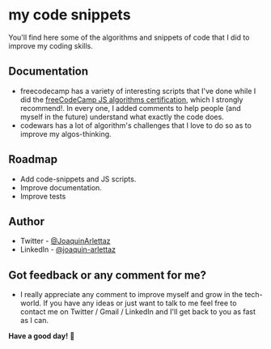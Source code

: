 # my code snippets
You'll find here some of the algorithms and snippets of code that I did to improve my coding skills.

## Documentation

- freecodecamp has a variety of interesting scripts that I've done while I did the [freeCodeCamp JS algorithms certification](https://www.freecodecamp.org/learn/javascript-algorithms-and-data-structures/), which I strongly recommend!. In every one, I added comments to help people (and myself in the future) understand what exactly the code does.
- codewars has a lot of algorithm's challenges that I love to do so as to improve my algos-thinking.

## Roadmap

- Add code-snippets and JS scripts.
- Improve documentation.
- Improve tests

## Author

- Twitter - [@JoaquinArlettaz](https://twitter.com/JoaquinArlettaz)
- LinkedIn - [@joaquin-arlettaz](https://www.linkedin.com/in/joaqu%C3%ADn-arlettaz/)

## Got feedback or any comment for me?

- I really appreciate any comment to improve myself and grow in the tech-world. If you have any ideas or just want to talk to me feel free to contact me on Twitter / Gmail / LinkedIn and I'll get back to you as fast as I can.  

**Have a good day!** 🚀


